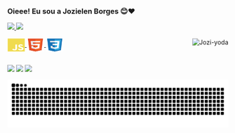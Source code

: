### Oieee! Eu sou a Jozielen Borges 😊❤️

 <div>
  <a href="https://github.com/joziborges">
  <img height="160em" src="https://github-readme-stats.vercel.app/api?username=joziborges&show_icons=true&theme=dracula&include_all_commits=true&count_private=true"/>
  <img height="140em" src="https://github-readme-stats.vercel.app/api/top-langs/?username=joziborges&layout=compact&langs_count=7&theme=dracula"/>
</div>
<div style="display: inline_block"><br>
  <img align="center" alt="Jozi-Js" height="30" width="40" src="https://raw.githubusercontent.com/devicons/devicon/master/icons/javascript/javascript-plain.svg">
  <img align="center" alt="Jozi-HTML" height="30" width="40" src="https://raw.githubusercontent.com/devicons/devicon/master/icons/html5/html5-original.svg">
  <img align="center" alt="Jozi-CSS" height="30" width="40" src="https://raw.githubusercontent.com/devicons/devicon/master/icons/css3/css3-original.svg">
  <img align="right" alt="Jozi-yoda" src="https://images.scrapee.net/result/20210910032248ysOyFDlmKN.gif">
</div>
  
  ##
 
<div> 
  <a href="https://instagram.com/borgesjozi" target="_blank"><img src="https://img.shields.io/badge/-Instagram-%23E4405F?style=for-the-badge&logo=instagram&logoColor=white" target="_blank"></a>
  <a href = "borgesjozi3gmail.com"><img src="https://img.shields.io/badge/-Gmail-%23333?style=for-the-badge&logo=gmail&logoColor=white" target="_blank"></a>
  <a href="https://www.linkedin.com/in/jozielen-borges-918039206" target="_blank"><img src="https://img.shields.io/badge/-LinkedIn-%230077B5?style=for-the-badge&logo=linkedin&logoColor=white" target="_blank"></a> 
 
 ![Snake animation](https://github.com/joziborges/joziborges/blob/output/github-contribution-grid-snake.svg)
 
</div>
